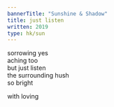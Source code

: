 ```yaml
---
bannerTitle: "Sunshine & Shadow" 
title: just listen
written: 2019
type: hk/sun
---
```


sorrowing yes  
aching too  
but just listen  
the surrounding hush  
so bright

with loving
